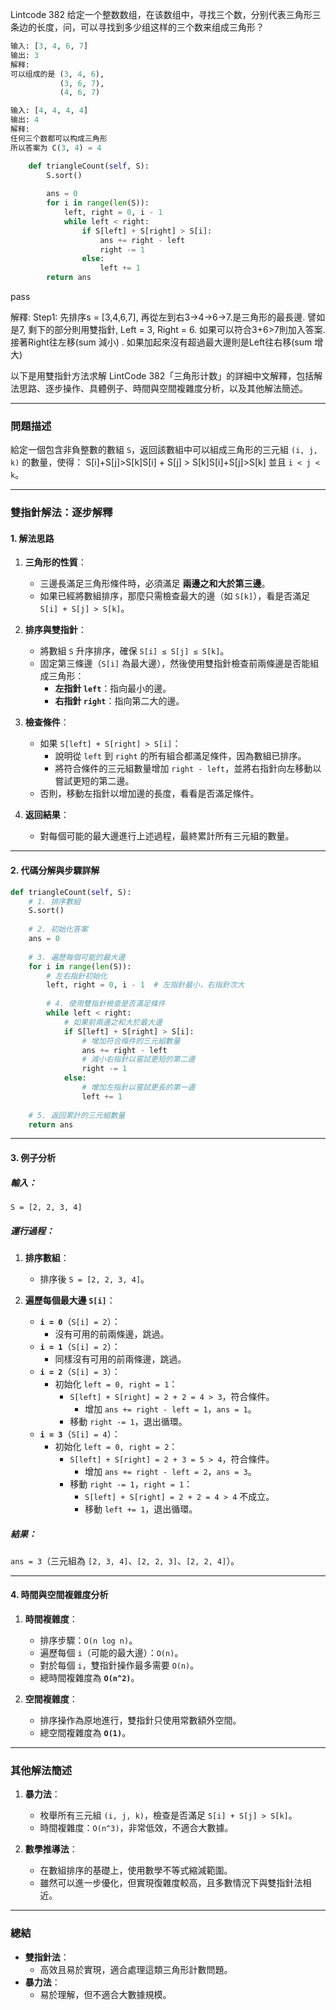 Lintcode 382
给定一个整数数组，在该数组中，寻找三个数，分别代表三角形三条边的长度，问，可以寻找到多少组这样的三个数来组成三角形？
```python
输入: [3, 4, 6, 7]
输出: 3
解释:
可以组成的是 (3, 4, 6), 
           (3, 6, 7),
           (4, 6, 7)
```

```python
输入: [4, 4, 4, 4]
输出: 4
解释:
任何三个数都可以构成三角形
所以答案为 C(3, 4) = 4
```



```python
    def triangleCount(self, S):
        S.sort()
        
        ans = 0
        for i in range(len(S)):
            left, right = 0, i - 1
            while left < right:
                if S[left] + S[right] > S[i]:
                    ans += right - left
                    right -= 1
                else:
                    left += 1
        return ans

```
pass

解釋:
Step1: 先排序s = [3,4,6,7], 再從左到右3->4->6->7.是三角形的最長邊. 譬如是7, 剩下的部分則用雙指針, Left = 3, Right = 6. 如果可以符合3+6>7則加入答案. 接著Right往左移(sum 減小) . 如果加起來沒有超過最大邊則是Left往右移(sum 增大) 



以下是用雙指針方法求解 LintCode 382「三角形计数」的詳細中文解釋，包括解法思路、逐步操作、具體例子、時間與空間複雜度分析，以及其他解法簡述。

---

### **問題描述**

給定一個包含非負整數的數組 `S`，返回該數組中可以組成三角形的三元組 `(i, j, k)` 的數量，使得： S[i]+S[j]>S[k]S[i] + S[j] > S[k]S[i]+S[j]>S[k] 並且 `i < j < k`。

---

### **雙指針解法：逐步解釋**

#### **1. 解法思路**

1. **三角形的性質**：
    
    - 三邊長滿足三角形條件時，必須滿足 **兩邊之和大於第三邊**。
    - 如果已經將數組排序，那麼只需檢查最大的邊（如 `S[k]`），看是否滿足 `S[i] + S[j] > S[k]`。
2. **排序與雙指針**：
    
    - 將數組 `S` 升序排序，確保 `S[i] ≤ S[j] ≤ S[k]`。
    - 固定第三條邊（`S[i]` 為最大邊），然後使用雙指針檢查前兩條邊是否能組成三角形：
        - **左指針 `left`**：指向最小的邊。
        - **右指針 `right`**：指向第二大的邊。
3. **檢查條件**：
    
    - 如果 `S[left] + S[right] > S[i]`：
        - 說明從 `left` 到 `right` 的所有組合都滿足條件，因為數組已排序。
        - 將符合條件的三元組數量增加 `right - left`，並將右指針向左移動以嘗試更短的第二邊。
    - 否則，移動左指針以增加邊的長度，看看是否滿足條件。
4. **返回結果**：
    
    - 對每個可能的最大邊進行上述過程，最終累計所有三元組的數量。

---

#### **2. 代碼分解與步驟詳解**

```python
def triangleCount(self, S):
    # 1. 排序數組
    S.sort()
    
    # 2. 初始化答案
    ans = 0
    
    # 3. 遍歷每個可能的最大邊
    for i in range(len(S)):
        # 左右指針初始化
        left, right = 0, i - 1  # 左指針最小，右指針次大
        
        # 4. 使用雙指針檢查是否滿足條件
        while left < right:
            # 如果前兩邊之和大於最大邊
            if S[left] + S[right] > S[i]:
                # 增加符合條件的三元組數量
                ans += right - left
                # 減小右指針以嘗試更短的第二邊
                right -= 1
            else:
                # 增加左指針以嘗試更長的第一邊
                left += 1
    
    # 5. 返回累計的三元組數量
    return ans

```
---

#### **3. 例子分析**

##### 輸入：

`S = [2, 2, 3, 4]`

##### 運行過程：

1. **排序數組**：
    
    - 排序後 `S = [2, 2, 3, 4]`。
2. **遍歷每個最大邊 `S[i]`**：
    
    - **`i = 0`**（`S[i] = 2`）：
        - 沒有可用的前兩條邊，跳過。
    - **`i = 1`**（`S[i] = 2`）：
        - 同樣沒有可用的前兩條邊，跳過。
    - **`i = 2`**（`S[i] = 3`）：
        - 初始化 `left = 0, right = 1`：
            - `S[left] + S[right] = 2 + 2 = 4 > 3`，符合條件。
                - 增加 `ans += right - left = 1`，`ans = 1`。
            - 移動 `right -= 1`，退出循環。
    - **`i = 3`**（`S[i] = 4`）：
        - 初始化 `left = 0, right = 2`：
            - `S[left] + S[right] = 2 + 3 = 5 > 4`，符合條件。
                - 增加 `ans += right - left = 2`，`ans = 3`。
            - 移動 `right -= 1`，`right = 1`：
                - `S[left] + S[right] = 2 + 2 = 4 > 4` 不成立。
                - 移動 `left += 1`，退出循環。

##### 結果：

`ans = 3`（三元組為 `[2, 3, 4]`、`[2, 2, 3]`、`[2, 2, 4]`）。

---

#### **4. 時間與空間複雜度分析**

1. **時間複雜度**：
    
    - 排序步驟：`O(n log n)`。
    - 遍歷每個 `i`（可能的最大邊）：`O(n)`。
    - 對於每個 `i`，雙指針操作最多需要 `O(n)`。
    - 總時間複雜度為 **`O(n^2)`**。
2. **空間複雜度**：
    
    - 排序操作為原地進行，雙指針只使用常數額外空間。
    - 總空間複雜度為 **`O(1)`**。

---

### **其他解法簡述**

1. **暴力法**：
    
    - 枚舉所有三元組 `(i, j, k)`，檢查是否滿足 `S[i] + S[j] > S[k]`。
    - 時間複雜度：`O(n^3)`，非常低效，不適合大數據。
2. **數學推導法**：
    
    - 在數組排序的基礎上，使用數學不等式縮減範圍。
    - 雖然可以進一步優化，但實現復雜度較高，且多數情況下與雙指針法相近。

---

### **總結**

- **雙指針法**：
    - 高效且易於實現，適合處理這類三角形計數問題。
- **暴力法**：
    - 易於理解，但不適合大數據規模。